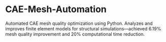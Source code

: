 # CAE-Mesh-Automation
Automated CAE mesh quality optimization using Python. Analyzes and improves finite element models for structural simulations—achieved 6.19% mesh quality improvement and 20% computational time reduction.
